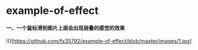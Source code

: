 # example-of-effect
#### 一、一个鼠标滑到图片上面会出现层叠的感觉的效果
!()[https://github.com/fx35792/example-of-effect/blob/master/images/1.jpg]